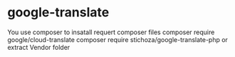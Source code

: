# google-translate
You use composer to insatall requert composer files
composer require google/cloud-translate
composer require stichoza/google-translate-php
or extract Vendor folder 
